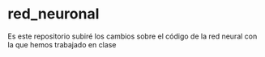 # red_neuronal
Es este repositorio subiré los cambios sobre el código de la red neural con la que hemos trabajado en clase
